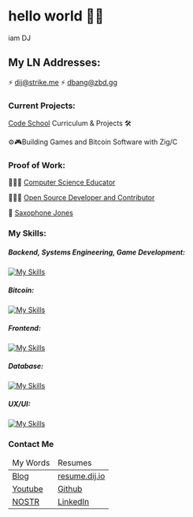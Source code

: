 # hello world 👋🏾

iam DJ

## My LN Addresses: 
⚡ [dij@strike.me](https://strike.me/dij/)
⚡ dbang@zbd.gg

### Current Projects:

[Code School](https://github.com/CodeCrew-CodeSchool) Curriculum & Projects 🛠️

⚙️🎮Building Games and Bitcoin Software with Zig/C

### Proof of Work:

👨🏾‍🏫 [Computer Science Educator](https://dij.io/cs)

👨🏾‍💻 [Open Source Developer and Contributor](https://github.com/mrjones91)

🎷 [Saxophone Jones](https://dij.io/sax)

<!--🦘 [Jumping Jones Party Rentals](./jumpingjones)-->

<link rel="stylesheet" href="./style.css"/>

### My Skills:
##### Backend, Systems Engineering, Game Development:
[![My Skills](https://skillicons.dev/icons?i=zig,c,cpp,cs,dotnet,nodejs,express,docker,unity,unreal,wasm,windows,ubuntu,linux,apple&theme=dark&perline=5)](https://skillicons.dev)

##### Bitcoin:
[![My Skills](https://skillicons.dev/icons?i=bash,ubuntu,linux&theme=dark)](https://skillicons.dev)

<!-- ##### Game Platforms:
[![My Skills](https://skillicons.dev/icons?i=zig,c,cpp,html,wasm,unity,unreal,apple,windows,linux,discord&theme=dark)](https://skillicons.dev) -->

##### Frontend:
[![My Skills](https://skillicons.dev/icons?i=js,htmx,html,css,md,bootstrap,materialui,jquery,angular,wasm&theme=dark&perline=5)](https://skillicons.dev)

##### Database:
[![My Skills](https://skillicons.dev/icons?i=sqlite,mongodb,mysql,postgres,supabase&theme=dark)](https://skillicons.dev)

##### UX/UI:
[![My Skills](https://skillicons.dev/icons?i=bootstrap,materialui,ai,ps&theme=dark)](https://skillicons.dev)
<!-- [About dij](https://www.dij.io) -->

### Contact Me

<table>
    <thead>
        <td>My Words</td>
        <td>Resumes</td>
    </thead>
    <tbody>
        <tr>
            <td>
                <a href="https://sidequests.onrender.com/Blog/Staff/DJ">Blog</a>
            </td>
            <td>
                <a href="https://resume.dij.io">resume.dij.io</a>
            </td>
        </tr>
        <tr>
            <td>
                <a href="https://www.youtube.com/@dij117">Youtube</a>
            </td>
            <td>
                <a href="https://github.com/mrjones91">Github</a>
            </td>
        </tr>
        <tr>
             <td>
                <a href="https://iris.to/npub1fr2qklncjgf63t933r7cewpkyt5rv5ceq68zzwqz9fm4c8a5wjwq3sfgkh">NOSTR</a>
                <!-- - npub: npub1fr2qklncjgf63t933r7cewpkyt5rv5ceq68zzwqz9fm4c8a5wjwq3sfgkh -->
            </td>
            <td>
                <a href="https://linkedin.com/in/djones20">LinkedIn</a>
            </td>
        <tr>
    </tbody>
</table>



<!--
**mrjones91/mrjones91** is a ✨ _special_ ✨ repository because its `README.md` (this file) appears on your GitHub profile.

Here are some ideas to get you started:

- 🔭 I’m currently working on ...
- 🌱 I’m currently learning ...
- 👯 I’m looking to collaborate on ...
- 🤔 I’m looking for help with ...
- 💬 Ask me about ...
- 📫 How to reach me: ...
- 😄 Pronouns: ...
- ⚡ Fun fact: ...
-->
